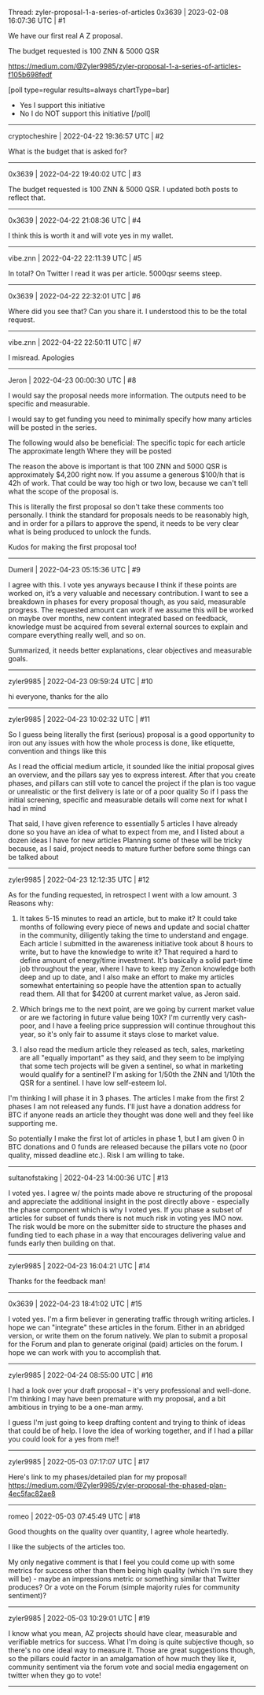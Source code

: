 Thread: zyler-proposal-1-a-series-of-articles
0x3639 | 2023-02-08 16:07:36 UTC | #1

We have our first real A Z proposal.  

The budget requested is 100 ZNN & 5000 QSR

https://medium.com/@Zyler9985/zyler-proposal-1-a-series-of-articles-f105b698fedf

[poll type=regular results=always chartType=bar]
* Yes I support this initiative
* No I do NOT support this initiative
[/poll]

-------------------------

cryptocheshire | 2022-04-22 19:36:57 UTC | #2

What is the budget that is asked for?

-------------------------

0x3639 | 2022-04-22 19:40:02 UTC | #3

The budget requested is 100 ZNN & 5000 QSR.  I updated both posts to reflect that.

-------------------------

0x3639 | 2022-04-22 21:08:36 UTC | #4

I think this is worth it and will vote yes in my wallet.

-------------------------

vibe.znn | 2022-04-22 22:11:39 UTC | #5

In total? On Twitter I read it was per article. 5000qsr seems steep.

-------------------------

0x3639 | 2022-04-22 22:32:01 UTC | #6

Where did you see that?  Can you share it.  I understood this to be the total request.

-------------------------

vibe.znn | 2022-04-22 22:50:11 UTC | #7

I misread. Apologies

-------------------------

Jeron | 2022-04-23 00:00:30 UTC | #8

I would say the proposal needs more information. The outputs need to be specific and measurable.

I would say to get funding you need to minimally specify how many articles will be posted in the series.

The following would also be beneficial:
The specific topic for each article
The approximate length
Where they will be posted

The reason the above is important is that 100 ZNN and 5000 QSR is approximately $4,200 right now. If you assume a generous $100/h that is 42h of work. That could be way too high or two low, because we can't tell what the scope of the proposal is.

This is literally the first proposal so don't take these comments too personally. I think the standard for proposals needs to be reasonably high, and in order for a pillars to approve the spend, it needs to be very clear what is being produced to unlock the funds.

Kudos for making the first proposal too!

-------------------------

Dumeril | 2022-04-23 05:15:36 UTC | #9

I agree with this. I vote yes anyways because I think if these points are worked on, it’s a very valuable and necessary contribution. 
I want to see a breakdown in phases for every proposal though, as you said, measurable progress. 
The requested amount can work if we assume this will be worked on maybe over months, new content integrated based on feedback, knowledge must be acquired from several external sources to explain and compare everything really well, and so on. 

Summarized, it needs better explanations, clear objectives and measurable goals.

-------------------------

zyler9985 | 2022-04-23 09:59:24 UTC | #10

hi everyone, thanks for the allo

-------------------------

zyler9985 | 2022-04-23 10:02:32 UTC | #11

So I guess being literally the first (serious) proposal is a good opportunity to iron out any issues with how the whole process is done, like etiquette, convention and things like this

As I read the official medium article, it sounded like the initial proposal gives an overview, and the pillars say yes to express interest. After that you create phases, and pillars can still vote to cancel the project if the plan is too vague or unrealistic or the first delivery is late or of a poor quality
So if I pass the initial screening, specific and measurable details will come next for what I had in mind

That said, I have given reference to essentially 5 articles I have already done so you have an idea of what to expect from me, and I listed about a dozen ideas I have for new articles
Planning some of these will be tricky because, as I said, project needs to mature further before some things can be talked about

-------------------------

zyler9985 | 2022-04-23 12:12:35 UTC | #12

As for the funding requested, in retrospect I went with a low amount. 3 Reasons why:

1) It takes 5-15 minutes to read an article, but to make it? It could take months of following every piece of news and update and social chatter in the community, diligently taking the time to understand and engage. Each article I submitted in the awareness initiative took about 8 hours to write, but to have the knowledge to write it? That required a hard to define amount of energy/time investment. It's basically a solid part-time job throughout the year, where I have to keep my Zenon knowledge both deep and up to date, and I also make an effort to make my articles somewhat entertaining so people have the attention span to actually read them. All that for $4200 at current market value, as Jeron said.

2) Which brings me to the next point, are we going by current market value or are we factoring in future value being 10X? I'm currently very cash-poor, and I have a feeling price suppression will continue throughout this year, so it's only fair to assume it stays close to market value.

3) I also read the medium article they released as tech, sales, marketing are all "equally important" as they said, and they seem to be implying that some tech projects will be given a sentinel, so what in marketing would qualify for a sentinel? I'm asking for 1/50th the ZNN and 1/10th the QSR for a sentinel. I have low self-esteem lol.


I'm thinking I will phase it in 3 phases. 
The articles I make from the first 2 phases I am not released any funds. I'll just have a donation address for BTC if anyone reads an article they thought was done well and they feel like supporting me.

So potentially I make the first lot of articles in phase 1, but I am given 0 in BTC donations and 0 funds are released because the pillars vote no (poor quality, missed deadline etc.). Risk I am willing to take.

-------------------------

sultanofstaking | 2022-04-23 14:00:36 UTC | #13

I voted yes. I agree w/ the points made above re structuring of the proposal and appreciate the additional insight in the post directly above - especially the phase component which is why I voted yes. If you phase a subset of articles for subset of funds there is not much risk in voting yes IMO now. The risk would be more on the submitter side to structure the phases and funding tied to each phase in a way that encourages delivering value and funds early then building on that.

-------------------------

zyler9985 | 2022-04-23 16:04:21 UTC | #14

Thanks for the feedback man!

-------------------------

0x3639 | 2022-04-23 18:41:02 UTC | #15

I voted yes.  I'm a firm believer in generating traffic through writing articles.  I hope we can "integrate" these articles in the forum.  Either in an abridged version, or write them on the forum natively.  We plan to submit a proposal for the Forum and plan to generate original (paid) articles on the forum.  I hope we can work with you to accomplish that.

-------------------------

zyler9985 | 2022-04-24 08:55:00 UTC | #16

I had a look over your draft proposal – it's very professional and well-done. I'm thinking I may have been premature with my proposal, and a bit ambitious in trying to be a one-man army. 

I guess I'm just going to keep drafting content and trying to think of ideas that could be of help. I love the idea of working together, and if I had a pillar you could look for a yes from me!!

-------------------------

zyler9985 | 2022-05-03 07:17:07 UTC | #17

Here's link to my phases/detailed plan for my proposal!
https://medium.com/@Zyler9985/zyler-proposal-the-phased-plan-4ec5fac82ae8

-------------------------

romeo | 2022-05-03 07:45:49 UTC | #18

Good thoughts on the quality over quantity, I agree whole heartedly.

I like the subjects of the articles too.

My only negative comment is that I feel you could come up with some metrics for success other than them being high quality (which I'm sure they will be) - maybe an impressions metric or something similar that Twitter produces? Or a vote on the Forum (simple majority rules for community sentiment)?

-------------------------

zyler9985 | 2022-05-03 10:29:01 UTC | #19

I know what you mean, AZ projects should have clear, measurable and verifiable metrics for success. What I'm doing is quite subjective though, so there's no one ideal way to measure it. Those are great suggestions though, so the pillars could factor in an amalgamation of how much they like it, community sentiment via the forum vote and social media engagement on twitter when they go to vote!

-------------------------

